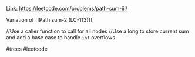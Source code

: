 Link: https://leetcode.com/problems/path-sum-iii/

Variation of [[Path sum-2 (LC-113)]] 

//Use a caller function to call for all nodes
//Use a long to store current sum and add a base case to handle `int` overflows


#trees #leetcode 
